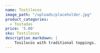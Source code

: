 ```yaml
---
name: Tostilocos
image_path: "/uploads/placeholder.jpg"
product_categories:
  - Tostadas
price: '5.00'
sku: Tostilocos
description_markdown: |
    Tosilocos with traditional toppings.
---
```

